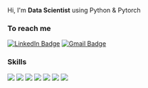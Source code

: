 Hi, I'm **Data Scientist** using Python & Pytorch     

### To reach me
[![LinkedIn Badge](https://img.shields.io/badge/LinkedIn-0A66C2?style=flat-square&logo=LinkedIn&logoColor=white&link=https://www.linkedin.com/in/wonbeen-park/)](https://www.linkedin.com/in/wonbeen-park/) [![Gmail Badge](https://img.shields.io/badge/Gmail-d14836?style=flat-square&logo=Gmail&logoColor=white&link=mailto:wonbeenp@gmail.com)](wonbeenp@gmail.com)

### Skills      
<img src="https://img.shields.io/badge/Python-3776AB?style=flat-squar&logo=Python&logoColor=white"/> <img src="https://img.shields.io/badge/PyTorch-EE4C2C?style=flat-squar&logo=PyTorch&logoColor=white"/> <img src="https://img.shields.io/badge/Linux-FCC624?style=flat-squar&logo=Linux&logoColor=white"/> <img src="https://img.shields.io/badge/Anaconda-44A833?style=flat-squar&logo=Anaconda&logoColor=white"/> <img src="https://img.shields.io/badge/Tensorflow-FF6F00?style=flat-squar&logo=Tensorflow&logoColor=white"/> <img
src="https://img.shields.io/badge/Git-F05032?style=flat-squar&logo=Git&logoColor=white"/> <img
src="https://img.shields.io/badge/SQL-003B57?style=flat-squar&logo=SQLite&logoColor=white"/>  

<!--
**biini/biini** is a ✨ _special_ ✨ repository because its `README.md` (this file) appears on your GitHub profile.

Here are some ideas to get you started:

- 🔭 I’m currently working on ...
- 🌱 I’m currently learning ...
- 👯 I’m looking to collaborate on ...
- 🤔 I’m looking for help with ...
- 💬 Ask me about ...
- 📫 How to reach me: ...
- 😄 Pronouns: ...
- ⚡ Fun fact: ...
-->
